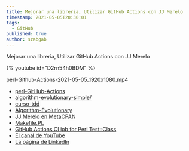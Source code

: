 ```yaml
---
title: Mejorar una libreria, Utilizar GitHub Actions con JJ Merelo
timestamp: 2021-05-05T20:30:01
tags:
  - GitHub
published: true
author: szabgab
---
```



Mejorar una libreria, Utilizar GitHub Actions con JJ Merelo


{% youtube id="D2rn54h0BDM" %}

perl-Github-Actions-2021-05-05_1920x1080.mp4

* [perl-GitHub-Actions](https://github.com/JJ/perl-GitHub-Actions/)
* [algorithm-evolutionary-simple/](https://github.com/JJ/algorithm-evolutionary-simple/)
* [curso-tdd](https://github.com/JJ/curso-tdd/)
* [Algorithm-Evolutionary](https://github.com/JJ/Algorithm-Evolutionary/)
* [JJ Merelo en MetaCPAN](https://metacpan.org/author/JMERELO)
* [Makefile.PL](https://perlmaven.com/how-to-add-link-to-version-control-system-of-a-cpan-distributions)
* [GitHub Actions CI job for Perl Test::Class](https://perlmaven.com/github-actions-ci-job-for-test-class)
* [El canal de YouTube](/youtube)
* [La página de LinkedIn](/linkedin)

